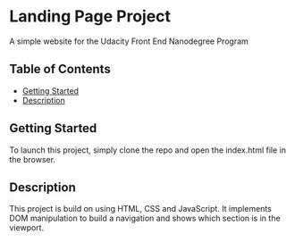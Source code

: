 # Landing Page Project
A simple website for the Udacity Front End Nanodegree Program

## Table of Contents

* [Getting Started](#getting-started)
* [Description](#description)

## Getting Started

To launch this project, simply clone the repo and open the index.html file in the browser.

## Description

This project is build on using HTML, CSS and JavaScript. 
It implements DOM manipulation to build a navigation and shows which section is in the viewport.


